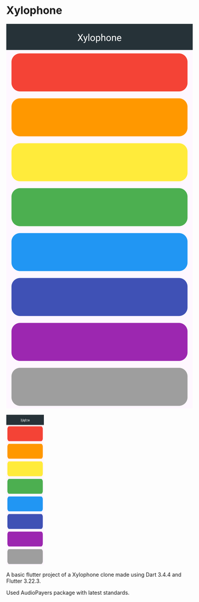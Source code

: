 # Xylophone

![Main Screen](https://github.com/VenusWhisper/FlutterProjects2024/blob/main/xylophone/images/Screenshot_20240731-124027.png)

<img src="https://github.com/VenusWhisper/FlutterProjects2024/blob/main/xylophone/images/Screenshot_20240731-124027.png" width="100" height="400"/>

A basic flutter project of a Xylophone clone made using Dart 3.4.4 and Flutter 3.22.3.

Used AudioPayers package with latest standards.


